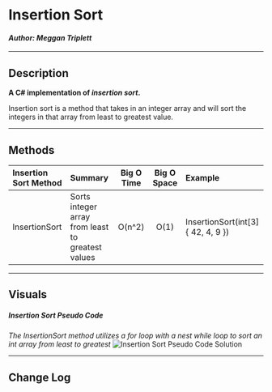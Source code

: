 # Insertion Sort
#### *Author: Meggan Triplett*

------------------------------

## Description

**A C# implementation of *insertion sort*.**

Insertion sort is a method that takes in an integer array and will sort the integers in that array from least to greatest value.


------------------------------

## Methods

| Insertion Sort Method | Summary | Big O Time | Big O Space | Example | 
| :----------- | :----------- | :-------------: | :-------------: | :----------- |
| InsertionSort | Sorts integer array from least to greatest values | O(n^2) | O(1) | InsertionSort(int[3]{ 42, 4, 9 }) |

------------------------------

## Visuals

##### Insertion Sort Pseudo Code
*The InsertionSort method utilizes a for loop with a nest while loop to sort an int array from least to greatest*
![Insertion Sort Pseudo Code Solution](https://via.placeholder.com/750x500)

------------------------------

## Change Log